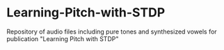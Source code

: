 # Learning-Pitch-with-STDP
Repository of audio files including pure tones and synthesized vowels for publication "Learning Pitch with STDP"
